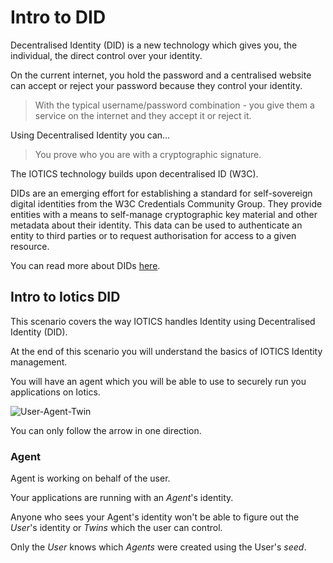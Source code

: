 # Intro to DID

Decentralised Identity (DID) is a new technology which gives you, the individual, the direct control over your identity.

On the current internet, you hold the password and a centralised website can accept or reject your password because they control your identity.

> With the typical username/password combination - you give them a service on the internet and they accept it or reject it.

Using Decentralised Identity you can…

> You prove who you are with a cryptographic signature.

The IOTICS technology builds upon decentralised ID (W3C).

DIDs are an emerging effort for establishing a standard for self-sovereign digital identities from the W3C Credentials Community Group. They provide entities with a means to self-manage cryptographic  key material and other metadata about their identity. This data  can be used to authenticate an entity to third parties or to request authorisation for access to a given resource.

You can read more about DIDs [here](https://www.w3.org/TR/did-core/).

## Intro to Iotics DID

This scenario covers the way IOTICS handles Identity using Decentralised Identity (DID).

At the end of this scenario you will understand the basics of IOTICS Identity management.

You will have an agent which you will be able to use to securely run you applications on Iotics.

![User-Agent-Twin](./assets/user-agent-twin.svg)

You can only follow the arrow in one direction.

### Agent

Agent is working on behalf of the user.

Your applications are running with an _Agent_'s identity.

Anyone who sees your Agent's identity won't be able to figure out the _User_'s identity or _Twins_ which the user can control.

Only the _User_ knows which _Agents_ were created using the User's _seed_.
